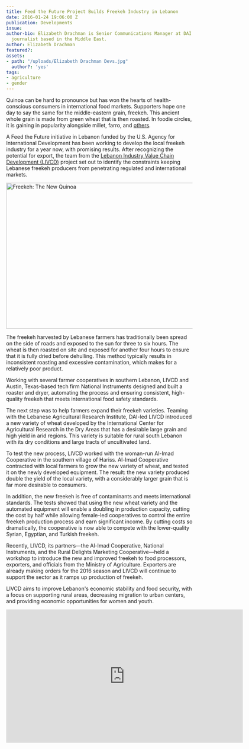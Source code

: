 ```yaml
---
title: Feed the Future Project Builds Freekeh Industry in Lebanon
date: 2016-01-24 19:06:00 Z
publication: Developments
issue: 
author-bio: Elizabeth Drachman is Senior Communications Manager at DAI and a former
  journalist based in the Middle East.
author: Elizabeth Drachman
featured?: 
assets:
- path: "/uploads/Elizabeth Drachman Devs.jpg"
  author?: 'yes'
tags:
- agriculture
- gender
---
```


Quinoa can be hard to pronounce but has won the hearts of health-conscious consumers in international food markets. Supporters hope one day to say the same for the middle-eastern grain, freekeh. This ancient whole grain is made from green wheat that is then roasted. In foodie circles, it is gaining in popularity alongside millet, farro, and [others][1].




A Feed the Future initiative in Lebanon funded by the U.S. Agency for International Development has been working to develop the local freekeh industry for a year now, with promising results. After recognizing the potential for export, the team from the [Lebanon Industry Value Chain Development (LIVCD)][2] project set out to identify the constraints keeping Lebanese freekeh producers from penetrating regulated and international markets.

<a data-flickr-embed="true" href="https://www.flickr.com/photos/daiglobal/albums/72157655159630439" title="Freekeh: The New Quinoa"><img alt="Freekeh: The New Quinoa" height="394" src="https://farm1.staticflickr.com/423/18874297274_452547aa4a_z.jpg" width="703" /></a><script async src="//embedr.flickr.com/assets/client-code.js" charset="utf-8"></script> 

The freekeh harvested by Lebanese farmers has traditionally been spread on the side of roads and exposed to the sun for three to six hours. The wheat is then roasted on site and exposed for another four hours to ensure that it is fully dried before dehulling. This method typically results in inconsistent roasting and excessive contamination, which makes for a relatively poor product.

Working with several farmer cooperatives in southern Lebanon, LIVCD and Austin, Texas-based tech firm National Instruments designed and built a roaster and dryer, automating the process and ensuring consistent, high-quality freekeh that meets international food safety standards.

The next step was to help farmers expand their freekeh varieties. Teaming with the Lebanese Agricultural Research Institute, DAI-led LIVCD introduced a new variety of wheat developed by the International Center for Agricultural Research in the Dry Areas that has a desirable large grain and high yield in arid regions. This variety is suitable for rural south Lebanon with its dry conditions and large tracts of uncultivated land.

To test the new process, LIVCD worked with the woman-run Al-Imad Cooperative in the southern village of Hariss. Al-Imad Cooperative contracted with local farmers to grow the new variety of wheat, and tested it on the newly developed equipment. The result: the new variety produced double the yield of the local variety, with a considerably larger grain that is far more desirable to consumers.

In addition, the new freekeh is free of contaminants and meets international standards. The tests showed that using the new wheat variety and the automated equipment will enable a doubling in production capacity, cutting the cost by half while allowing female-led cooperatives to control the entire freekeh production process and earn significant income. By cutting costs so dramatically, the cooperative is now able to compete with the lower-quality Syrian, Egyptian, and Turkish freekeh.

Recently, LIVCD, its partners—the Al-Imad Cooperative, National Instruments, and the Rural Delights Marketing Cooperative—held a workshop to introduce the new and improved freekeh to food processors, exporters, and officials from the Ministry of Agriculture. Exporters are already making orders for the 2016 season and LIVCD will continue to support the sector as it ramps up production of freekeh. 

LIVCD aims to improve Lebanon's economic stability and food security, with a focus on supporting rural areas, decreasing migration to urban centers, and providing economic opportunities for women and youth. 

<iframe width='640' height='360' src='https://roundme.com/embed/159341/403047' frameborder='0' webkitallowfullscreen mozallowfullscreen allowfullscreen></iframe>

[1]: http://www.wsj.com/articles/SB10001424052970203471004577141363042147218
[2]: https://www.dai.com/our-work/projects/lebanon-industry-value-chain-development-livcd
